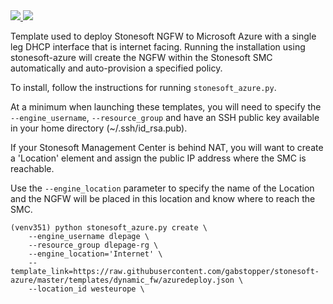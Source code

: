 <a href="https://portal.azure.com/#create/Microsoft.Template/uri/https%3A%2F%2Fraw.githubusercontent.com%2Fgabstopper%2Fstonesoft-azure%2Fmaster%2F/templates/dynamic_fw/azuredeploy.json" target="_blank">
    <img src="http://azuredeploy.net/deploybutton.png"/>
</a>
<a href="http://armviz.io/#/?load=https%3A%2F%2Fraw.githubusercontent.com%2Fgabstopper%2Fstonesoft-azure%2Fmaster%2F/templates/dynamic_fw/azuredeploy.json" target="_blank">
    <img src="http://armviz.io/visualizebutton.png"/>
</a>

Template used to deploy Stonesoft NGFW to Microsoft Azure with a single leg DHCP interface that is internet facing. Running the installation using stonesoft-azure will create the NGFW within the Stonesoft SMC automatically and auto-provision a specified
policy.

To install, follow the instructions for running ``stonesoft_azure.py``.

At a minimum when launching these templates, you will need to specify the ``--engine_username``, ``--resource_group`` and have an SSH public key available in your home directory (~/.ssh/id_rsa.pub).

If your Stonesoft Management Center is behind NAT, you will want to create a 'Location' element and assign the public IP address where the SMC is reachable. 

Use the ``--engine_location`` parameter to specify the name of the Location and the NGFW will be placed in this location and know where to reach the SMC.

```
(venv351) python stonesoft_azure.py create \
    --engine_username dlepage \
    --resource_group dlepage-rg \
    --engine_location='Internet' \
    --template_link=https://raw.githubusercontent.com/gabstopper/stonesoft-azure/master/templates/dynamic_fw/azuredeploy.json \
    --location_id westeurope \
```  


